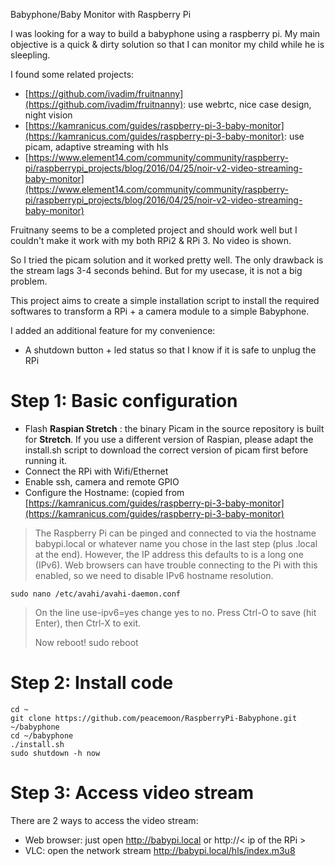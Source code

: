 Babyphone/Baby Monitor with Raspberry Pi

I was looking for a way to build a babyphone using a raspberry pi. My main objective is a quick & dirty solution so that I can monitor my child while he is sleepling.

I found some related projects:

* [https://github.com/ivadim/fruitnanny](https://github.com/ivadim/fruitnanny): use webrtc, nice case design, night vision
* [https://kamranicus.com/guides/raspberry-pi-3-baby-monitor](https://kamranicus.com/guides/raspberry-pi-3-baby-monitor): use picam, adaptive streaming with hls
* [https://www.element14.com/community/community/raspberry-pi/raspberrypi_projects/blog/2016/04/25/noir-v2-video-streaming-baby-monitor](https://www.element14.com/community/community/raspberry-pi/raspberrypi_projects/blog/2016/04/25/noir-v2-video-streaming-baby-monitor)

Fruitnany seems to be a completed project and should work well but I couldn't make it work with my both RPi2 & RPi 3. No video is shown.

So I tried the picam solution and it worked pretty well. The only drawback is the stream lags 3-4 seconds behind. But for my usecase, it is not a big problem.

This project aims to create a simple installation script to install the required softwares to transform a RPi + a camera module to a simple Babyphone.

I added an additional feature for my convenience:

* A shutdown button + led status so that I know if it is safe to unplug the RPi

# Step 1: Basic configuration

* Flash **Raspian Stretch** : the binary Picam in the source repository is built for **Stretch**. If you use a different version of Raspian, please adapt the install.sh script to download the correct version of picam first before running it.
* Connect the RPi with Wifi/Ethernet
* Enable ssh, camera and remote GPIO
* Configure the Hostname: (copied from [https://kamranicus.com/guides/raspberry-pi-3-baby-monitor](https://kamranicus.com/guides/raspberry-pi-3-baby-monitor)

> The Raspberry Pi can be pinged and connected to via the hostname babypi.local or whatever name you chose in the last step (plus .local at the end). However, the IP address this defaults to is a long one (IPv6). Web browsers can have trouble connecting to the Pi with this enabled, so we need to disable IPv6 hostname resolution.
> 
`sudo nano /etc/avahi/avahi-daemon.conf`

> On the line use-ipv6=yes change yes to no. Press Ctrl-O to save (hit Enter), then Ctrl-X to exit.
> 
> Now reboot! sudo reboot

# Step 2: Install code

```
cd ~
git clone https://github.com/peacemoon/RaspberryPi-Babyphone.git ~/babyphone
cd ~/babyphone
./install.sh
sudo shutdown -h now
```

# Step 3: Access video stream
There are 2 ways to access the video stream:

* Web browser: just open http://babypi.local or http://< ip of the RPi >
* VLC: open the network stream http://babypi.local/hls/index.m3u8


